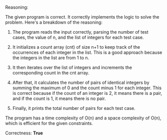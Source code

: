 Reasoning:

The given program is correct. It correctly implements the logic to solve the problem. Here's a breakdown of the reasoning:

1. The program reads the input correctly, parsing the number of test cases, the value of n, and the list of integers for each test case.

2. It initializes a count array (cnt) of size n+1 to keep track of the occurrences of each integer in the list. This is a good approach because the integers in the list are from 1 to n.

3. It then iterates over the list of integers and increments the corresponding count in the cnt array.

4. After that, it calculates the number of pairs of identical integers by summing the maximum of 0 and the count minus 1 for each integer. This is correct because if the count of an integer is 2, it means there is a pair, and if the count is 1, it means there is no pair.

5. Finally, it prints the total number of pairs for each test case.

The program has a time complexity of O(n) and a space complexity of O(n), which is efficient for the given constraints.

Correctness: **True**